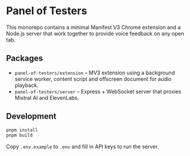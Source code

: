 # Panel of Testers

This monorepo contains a minimal Manifest V3 Chrome extension and a Node.js server that work together to provide voice feedback on any open tab.

## Packages

- `panel-of-testers/extension` – MV3 extension using a background service worker, content script and offscreen document for audio playback.
- `panel-of-testers/server` – Express + WebSocket server that proxies Mistral AI and ElevenLabs.

## Development

```bash
pnpm install
pnpm build
```

Copy `.env.example` to `.env` and fill in API keys to run the server.
